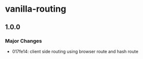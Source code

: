 # vanilla-routing

## 1.0.0

### Major Changes

- 017fe14: client side routing using browser route and hash route
